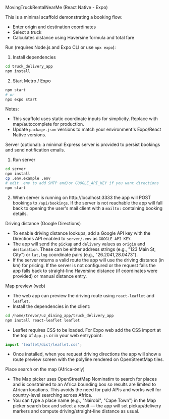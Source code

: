 MovingTruckRentalNearMe (React Native - Expo)

This is a minimal scaffold demonstrating a booking flow:
- Enter origin and destination coordinates
- Select a truck
- Calculates distance using Haversine formula and total fare

Run (requires Node.js and Expo CLI or use `npx expo`):

1. Install dependencies

```bash
cd truck_delivery_app
npm install
```

2. Start Metro / Expo

```bash
npm start
# or
npx expo start
```

Notes:
- This scaffold uses static coordinate inputs for simplicity. Replace with map/autocomplete for production.
- Update `package.json` versions to match your environment's Expo/React Native versions.

Server (optional): a minimal Express server is provided to persist bookings and send notification emails.

1. Run server

```bash
cd server
npm install
cp .env.example .env
# edit .env to add SMTP and/or GOOGLE_API_KEY if you want directions
npm start
```

2. When server is running on http://localhost:3333 the app will POST bookings to `/api/bookings`. If the server is not reachable the app will fall back to opening the user's mail client with a `mailto:` containing booking details.

Driving distance (Google Directions)
- To enable driving distance lookups, add a Google API key with the Directions API enabled to `server/.env` as `GOOGLE_API_KEY`.
- The app will send the `pickup` and `delivery` values as `origin` and `destination`. These can be either address strings (e.g., "123 Main St, City") or `lat,lng` coordinate pairs (e.g., "26.2041,28.0473").
- If the server returns a valid route the app will use the driving distance (in km) for pricing. If the server is not configured or the request fails the app falls back to straight-line Haversine distance (if coordinates were provided) or manual distance entry.

Map preview (web)
- The web app can preview the driving route using `react-leaflet` and `leaflet`.
- Install the dependencies in the client:

```bash
cd /home/trevor/uz_dining_app/truck_delivery_app
npm install react-leaflet leaflet
```

- Leaflet requires CSS to be loaded. For Expo web add the CSS import at the top of `App.js` or in your web entrypoint:

```js
import 'leaflet/dist/leaflet.css';
```

- Once installed, when you request driving directions the app will show a route preview screen with the polyline rendered on OpenStreetMap tiles.

Place search on the map (Africa-only)
- The Map picker uses OpenStreetMap Nominatim to search for places and is constrained to an Africa bounding box so results are limited to African locations. This avoids the need for paid APIs and works well for country-level searching across Africa.
- You can type a place name (e.g., "Nairobi", "Cape Town") in the Map picker search box and select a result — the app will set pickup/delivery markers and compute driving/straight-line distance as usual.
